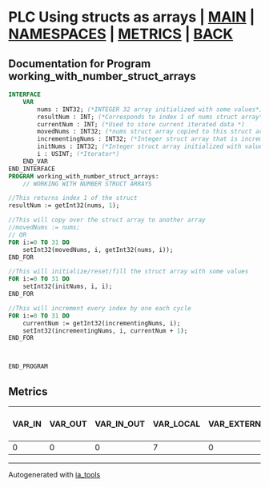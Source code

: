 # PLC Using structs as arrays | [MAIN] | [NAMESPACES] | [METRICS] | [BACK]  

## Documentation for Program working_with_number_struct_arrays  

```pascal
INTERFACE
    VAR
        nums : INT32; (*INTEGER 32 array initialized with some values*)
        resultNum : INT; (*Corresponds to index 1 of nums struct array*)
        currentNum : INT; (*Used to store current iterated data *)
        movedNums : INT32; (*nums struct array copied to this struct array*)
        incrementingNums : INT32; (*Integer struct array that is incrementing every cycle by 1*)
        initNums : INT32; (*Integer struct array initialized with values from 0 - 31*)
        i : USINT; (*Iterator*)
    END_VAR
END_INTERFACE
PROGRAM working_with_number_struct_arrays:
    // WORKING WITH NUMBER STRUCT ARRAYS

//This returns index 1 of the struct
resultNum := getInt32(nums, 1);

//This will copy over the struct array to another array
//movedNums := nums;
// OR
FOR i:=0 TO 31 DO
	setInt32(movedNums, i, getInt32(nums, i));
END_FOR

//This will initialize/reset/fill the struct array with some values
FOR i:=0 TO 31 DO
	setInt32(initNums, i, i);
END_FOR

//This will increment every index by one each cycle
FOR i:=0 TO 31 DO
	currentNum := getInt32(incrementingNums, i);
	setInt32(incrementingNums, i, currentNum + 1);
END_FOR



END_PROGRAM
```

## Metrics  

| VAR_IN | VAR_OUT | VAR_IN_OUT | VAR_LOCAL | VAR_EXTERNAL | VAR_GLOBAL | VAR_ACCESS | VAR_TEMP | Actions | Lines of code | Maintainable size |
| ------ | ------- | ---------- | --------- | ------------ | ---------- | ---------- | -------- | ------- | ------------- | ----------------- |
| 0 | 0 | 0 | 7 | 0 | 0 | 0 | 0 | 0 | 24 | 31 |  

---
Autogenerated with [ia_tools](https://github.com/tkucic/ia_tools)  

[MAIN]: ../../../../index_st.md
[NAMESPACES]: ../../nsList_st.md
[METRICS]: ../../../metrics_st.md
[BACK]: ../nsMain_st.md
